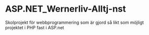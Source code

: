 # ASP.NET_Wernerliv-Alltj-nst
Skolprojekt för webbprogrammering som är gjord så likt som möjligt projektet i PHP fast i ASP.net
